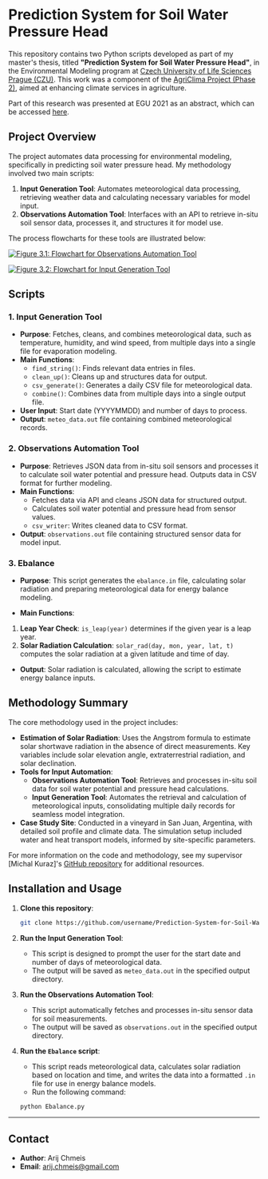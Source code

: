 # Prediction System for Soil Water Pressure Head

This repository contains two Python scripts developed as part of my master's thesis, titled **"Prediction System for Soil Water Pressure Head"**, in the Environmental Modeling program at [Czech University of Life Sciences Prague (CZU)](https://www.fzp.czu.cz/en/r-9408-study/r-9495-study-programmes/r-9745-master-s-degree-programmes/r-9753-environmental-modelling). This work was a component of the [AgriClima Project (Phase 2)](https://www.fzp.czu.cz/en/r-9411-projects-and-partnerships/r-9880-projects/r-14937-agriclima-adding-value-through-piloting-of-the-eu-celac-climate-services-market-in-agriculture), aimed at enhancing climate services in agriculture.

Part of this research was presented at EGU 2021 as an abstract, which can be accessed [here](https://meetingorganizer.copernicus.org/EGU21/EGU21-9972.html).

## Project Overview

The project automates data processing for environmental modeling, specifically in predicting soil water pressure head. My methodology involved two main scripts:

1. **Input Generation Tool**: Automates meteorological data processing, retrieving weather data and calculating necessary variables for model input.
2. **Observations Automation Tool**: Interfaces with an API to retrieve in-situ soil sensor data, processes it, and structures it for model use.

The process flowcharts for these tools are illustrated below:

[![Figure 3.1: Flowchart for Observations Automation Tool](https://i.postimg.cc/k4CjV4gr/Screenshot-2024-11-05-143132.png)](https://postimg.cc/mcd3JT9V)
  
[![Figure 3.2: Flowchart for Input Generation Tool](https://i.postimg.cc/bJS5nMQb/Screenshot-2024-11-05-143143.png)](https://postimg.cc/0MxZRVX2)



## Scripts

### 1. Input Generation Tool

- **Purpose**: Fetches, cleans, and combines meteorological data, such as temperature, humidity, and wind speed, from multiple days into a single file for evaporation modeling.
- **Main Functions**:
  - `find_string()`: Finds relevant data entries in files.
  - `clean_up()`: Cleans up and structures data for output.
  - `csv_generate()`: Generates a daily CSV file for meteorological data.
  - `combine()`: Combines data from multiple days into a single output file.
- **User Input**: Start date (YYYYMMDD) and number of days to process.
- **Output**: `meteo_data.out` file containing combined meteorological records.

### 2. Observations Automation Tool

- **Purpose**: Retrieves JSON data from in-situ soil sensors and processes it to calculate soil water potential and pressure head. Outputs data in CSV format for further modeling.
- **Main Functions**:
  - Fetches data via API and cleans JSON data for structured output.
  - Calculates soil water potential and pressure head from sensor values.
  - `csv_writer`: Writes cleaned data to CSV format.
- **Output**: `observations.out` file containing structured sensor data for model input.

### 3. Ebalance

- **Purpose**: This script generates the `ebalance.in` file, calculating solar radiation and preparing meteorological data for energy balance modeling.

- **Main Functions**:

1. **Leap Year Check**: `is_leap(year)` determines if the given year is a leap year.
2. **Solar Radiation Calculation**: `solar_rad(day, mon, year, lat, t)` computes the solar radiation at a given latitude and time of day.

- **Output**:
   Solar radiation is calculated, allowing the script to estimate energy balance inputs.
  

## Methodology Summary

The core methodology used in the project includes:

- **Estimation of Solar Radiation**: Uses the Angstrom formula to estimate solar shortwave radiation in the absence of direct measurements. Key variables include solar elevation angle, extraterrestrial radiation, and solar declination.
- **Tools for Input Automation**: 
  - **Observations Automation Tool**: Retrieves and processes in-situ soil data for soil water potential and pressure head calculations.
  - **Input Generation Tool**: Automates the retrieval and calculation of meteorological inputs, consolidating multiple daily records for seamless model integration.
- **Case Study Site**: Conducted in a vineyard in San Juan, Argentina, with detailed soil profile and climate data. The simulation setup included water and heat transport models, informed by site-specific parameters.

For more information on the code and methodology, see my supervisor [Michal Kuraz]'s [GitHub repository](https://github.com/michalkuraz) for additional resources.

## Installation and Usage

1. **Clone this repository**:
    ```bash
    git clone https://github.com/username/Prediction-System-for-Soil-Water-Pressure-Head.git
    ```

2. **Run the Input Generation Tool**:
    - This script is designed to prompt the user for the start date and number of days of meteorological data.
    - The output will be saved as `meteo_data.out` in the specified output directory.

3. **Run the Observations Automation Tool**:
    - This script automatically fetches and processes in-situ sensor data for soil measurements.
    - The output will be saved as `observations.out` in the specified output directory.
  
4. **Run the `Ebalance` script**:
   - This script reads meteorological data, calculates solar radiation based on location and time, and writes the data into a formatted `.in` file for use in energy balance models.
   - Run the following command:

    ```bash
    python Ebalance.py
    ```






---
## Contact

- **Author**: Arij Chmeis  
- **Email**: arij.chmeis@gmail.com  


